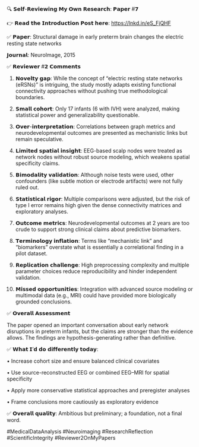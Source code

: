 🔍 𝗦𝗲𝗹𝗳-𝗥𝗲𝘃𝗶𝗲𝘄𝗶𝗻𝗴 𝗠𝘆 𝗢𝘄𝗻 𝗥𝗲𝘀𝗲𝗮𝗿𝗰𝗵: 𝗣𝗮𝗽𝗲𝗿 #𝟳



👉 𝗥𝗲𝗮𝗱 𝘁𝗵𝗲 𝗜𝗻𝘁𝗿𝗼𝗱𝘂𝗰𝘁𝗶𝗼𝗻 𝗣𝗼𝘀𝘁 𝗵𝗲𝗿𝗲: https://lnkd.in/eS_FjQHF



✅ 𝗣𝗮𝗽𝗲𝗿: Structural damage in early preterm brain changes the electric resting state networks

𝗝𝗼𝘂𝗿𝗻𝗮𝗹: NeuroImage, 2015



✅ 𝗥𝗲𝘃𝗶𝗲𝘄𝗲𝗿 #𝟮 𝗖𝗼𝗺𝗺𝗲𝗻𝘁𝘀



1. 𝗡𝗼𝘃𝗲𝗹𝘁𝘆 𝗴𝗮𝗽: While the concept of “electric resting state networks (eRSNs)” is intriguing, the study mostly adapts existing functional connectivity approaches without pushing true methodological boundaries.



2. 𝗦𝗺𝗮𝗹𝗹 𝗰𝗼𝗵𝗼𝗿𝘁: Only 17 infants (6 with IVH) were analyzed, making statistical power and generalizability questionable.



3. 𝗢𝘃𝗲𝗿-𝗶𝗻𝘁𝗲𝗿𝗽𝗿𝗲𝘁𝗮𝘁𝗶𝗼𝗻: Correlations between graph metrics and neurodevelopmental outcomes are presented as mechanistic links but remain speculative.



4. 𝗟𝗶𝗺𝗶𝘁𝗲𝗱 𝘀𝗽𝗮𝘁𝗶𝗮𝗹 𝗶𝗻𝘀𝗶𝗴𝗵𝘁: EEG-based scalp nodes were treated as network nodes without robust source modeling, which weakens spatial specificity claims.



5. 𝗕𝗶𝗺𝗼𝗱𝗮𝗹𝗶𝘁𝘆 𝘃𝗮𝗹𝗶𝗱𝗮𝘁𝗶𝗼𝗻: Although noise tests were used, other confounders (like subtle motion or electrode artifacts) were not fully ruled out.



6. 𝗦𝘁𝗮𝘁𝗶𝘀𝘁𝗶𝗰𝗮𝗹 𝗿𝗶𝗴𝗼𝗿: Multiple comparisons were adjusted, but the risk of type I error remains high given the dense connectivity matrices and exploratory analyses.



7. 𝗢𝘂𝘁𝗰𝗼𝗺𝗲 𝗺𝗲𝘁𝗿𝗶𝗰𝘀: Neurodevelopmental outcomes at 2 years are too crude to support strong clinical claims about predictive biomarkers.



8. 𝗧𝗲𝗿𝗺𝗶𝗻𝗼𝗹𝗼𝗴𝘆 𝗶𝗻𝗳𝗹𝗮𝘁𝗶𝗼𝗻: Terms like “mechanistic link” and “biomarkers” overstate what is essentially a correlational finding in a pilot dataset.



9. 𝗥𝗲𝗽𝗹𝗶𝗰𝗮𝘁𝗶𝗼𝗻 𝗰𝗵𝗮𝗹𝗹𝗲𝗻𝗴𝗲: High preprocessing complexity and multiple parameter choices reduce reproducibility and hinder independent validation.



10. 𝗠𝗶𝘀𝘀𝗲𝗱 𝗼𝗽𝗽𝗼𝗿𝘁𝘂𝗻𝗶𝘁𝗶𝗲𝘀: Integration with advanced source modeling or multimodal data (e.g., MRI) could have provided more biologically grounded conclusions.



✅ 𝗢𝘃𝗲𝗿𝗮𝗹𝗹 𝗔𝘀𝘀𝗲𝘀𝘀𝗺𝗲𝗻𝘁

The paper opened an important conversation about early network disruptions in preterm infants, but the claims are stronger than the evidence allows. The findings are hypothesis-generating rather than definitive.



✅ 𝗪𝗵𝗮𝘁 𝗜’𝗱 𝗱𝗼 𝗱𝗶𝗳𝗳𝗲𝗿𝗲𝗻𝘁𝗹𝘆 𝘁𝗼𝗱𝗮𝘆:

• Increase cohort size and ensure balanced clinical covariates

• Use source-reconstructed EEG or combined EEG–MRI for spatial specificity

• Apply more conservative statistical approaches and preregister analyses

• Frame conclusions more cautiously as exploratory evidence



✅ 𝗢𝘃𝗲𝗿𝗮𝗹𝗹 𝗾𝘂𝗮𝗹𝗶𝘁𝘆: Ambitious but preliminary; a foundation, not a final word.



#MedicalDataAnalysis #Neuroimaging #ResearchReflection #ScientificIntegrity #Reviewer2OnMyPapers
